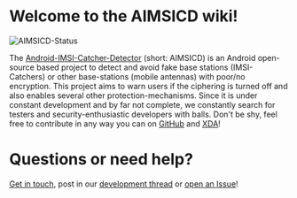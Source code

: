 # **Welcome to the AIMSICD wiki!**

![AIMSICD-Status](http://fs1.d-h.st/view/h1q/00133/AIMSICD-Status_Small.png)

The [Android-IMSI-Catcher-Detector](https://secupwn.github.io/Android-IMSI-Catcher-Detector) (short: AIMSICD) is an Android open-source based project to detect and avoid fake base stations (IMSI-Catchers) or other base-stations (mobile antennas) with poor/no encryption. This project aims to warn users if the ciphering is turned off and also enables several other protection-mechanisms. Since it is under constant development and by far not complete, we constantly search for testers and security-enthusiastic developers with balls. Don't be shy, feel free to contribute in any way you can on [GitHub](https://github.com/SecUpwN/Android-IMSI-Catcher-Detector) and [XDA](https://forum.xda-developers.com/showthread.php?t=1422969)!

# Questions or need help?

[Get in touch](https://github.com/SecUpwN/Android-IMSI-Catcher-Detector#get-in-touch-with-the-core-team), post in our [development thread](https://forum.xda-developers.com/showthread.php?t=1422969) or [open an Issue](https://github.com/SecUpwN/Android-IMSI-Catcher-Detector/wiki/Submitting-Issues)!